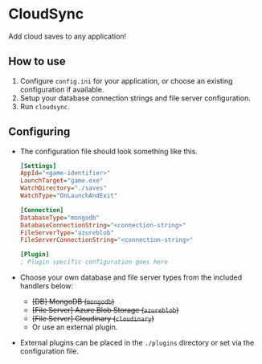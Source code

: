 # CloudSync

Add cloud saves to any application!

## How to use

1. Configure `config.ini` for your application, or choose an existing configuration if available.
1. Setup your database connection strings and file server configuration.
1. Run `cloudsync`.

## Configuring

- The configuration file should look something like this.

  ```ini
  [Settings]
  AppId="<game-identifier>"
  LaunchTarget="game.exe"
  WatchDirectory="./saves"
  WatchType="OnLaunchAndExit"

  [Connection]
  DatabaseType="mongodb"
  DatabaseConnectionString="<connection-string>"
  FileServerType="azureblob"
  FileServerConnectionString="<connection-string>"

  [Plugin]
  ; Plugin specific configuration goes here
  ```

- Choose your own database and file server types from the included handlers below:
  - ~~\[DB\] MongoDB (`mongodb`)~~
  - ~~\[File Server\] Azure Blob Storage (`azureblob`)~~
  - ~~\[File Server\] Cloudinary (`cloudinary`)~~
  - Or use an external plugin.
- External plugins can be placed in the `./plugins` directory or set via the configuration file.
